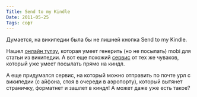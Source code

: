 ```yaml
---
Title: Send to my Kindle
Date: 2011-05-25
Tags: софт
---
```


Думается, на википедии была бы не лишней кнопка Send to my Kindle.

Нашел [онлайн тулзу][1], которая умеет генерить (но не посылать) mobi для статьи из википедии. А вот еще похожий [сервис][2] от тех же чуваков, который уже умеет посылать прямо на киндл.

А еще придумался сервис, на который можно отправить по почте урл с википедии (с айфона, стоя в очереди в аэропорту), который вытянет страничку, форматнет и зашлет в киндл! А может даже уже есть такое?

[1]: http://ebookarchitects.com/kindlepedia/
[2]: http://www.ereadups.com/